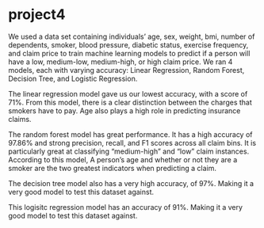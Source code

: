# project4
We used a data set containing individuals’  age, sex, weight, bmi, number of dependents, smoker, blood pressure, diabetic status, exercise frequency, and claim price to train machine learning models to predict if a person will have a low, medium-low, medium-high, or high claim price. We ran 4 models, each with varying accuracy: Linear Regression, Random Forest, Decision Tree, and Logistic Regression. 

The linear regression model gave us our lowest accuracy, with a score of 71%. From this model, there is a clear distinction between the charges that smokers have to pay. Age also plays a high role in predicting insurance claims.

The random forest model has great performance. It has a high accuracy of 97.86% and strong precision, recall, and F1 scores across all claim bins. It is particularly great at classifying “medium-high” and “low” claim instances. According to this model, A person’s age and whether or not they are a smoker are the two greatest indicators when predicting a claim.

The decision tree model also has a very high accuracy, of 97%. Making it a very good model to test this dataset against. 

This logisitc regression model has an accuracy of 91%. Making it a very good model to test this dataset against. 
